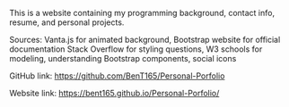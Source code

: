 This is a website containing my programming background, contact info, resume, and personal projects.

Sources:
Vanta.js for animated background,
Bootstrap website for official documentation
Stack Overflow for styling questions,
W3 schools for modeling, understanding Bootstrap components, social icons

GitHub link: https://github.com/BenT165/Personal-Porfolio

Website link: https://bent165.github.io/Personal-Porfolio/
